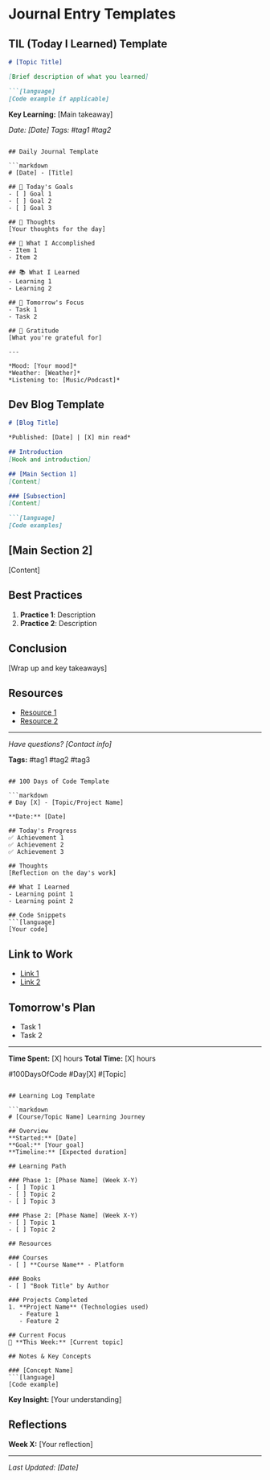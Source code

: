 # Journal Entry Templates

## TIL (Today I Learned) Template

```markdown
# [Topic Title]

[Brief description of what you learned]

```[language]
[Code example if applicable]
```

**Key Learning:** [Main takeaway]

*Date: [Date]*
*Tags: #tag1 #tag2*
```

## Daily Journal Template

```markdown
# [Date] - [Title]

## 🎯 Today's Goals
- [ ] Goal 1
- [ ] Goal 2
- [ ] Goal 3

## 💭 Thoughts
[Your thoughts for the day]

## 🚀 What I Accomplished
- Item 1
- Item 2

## 📚 What I Learned
- Learning 1
- Learning 2

## 🔮 Tomorrow's Focus
- Task 1
- Task 2

## 🙏 Gratitude
[What you're grateful for]

---

*Mood: [Your mood]*
*Weather: [Weather]*
*Listening to: [Music/Podcast]*
```

## Dev Blog Template

```markdown
# [Blog Title]

*Published: [Date] | [X] min read*

## Introduction
[Hook and introduction]

## [Main Section 1]
[Content]

### [Subsection]
[Content]

```[language]
[Code examples]
```

## [Main Section 2]
[Content]

## Best Practices
1. **Practice 1**: Description
2. **Practice 2**: Description

## Conclusion
[Wrap up and key takeaways]

## Resources
- [Resource 1](url)
- [Resource 2](url)

---

*Have questions? [Contact info]*

**Tags:** #tag1 #tag2 #tag3
```

## 100 Days of Code Template

```markdown
# Day [X] - [Topic/Project Name]

**Date:** [Date]

## Today's Progress
✅ Achievement 1
✅ Achievement 2
✅ Achievement 3

## Thoughts
[Reflection on the day's work]

## What I Learned
- Learning point 1
- Learning point 2

## Code Snippets
```[language]
[Your code]
```

## Link to Work
- [Link 1](url)
- [Link 2](url)

## Tomorrow's Plan
- Task 1
- Task 2

---

**Time Spent:** [X] hours
**Total Time:** [X] hours

#100DaysOfCode #Day[X] #[Topic]
```

## Learning Log Template

```markdown
# [Course/Topic Name] Learning Journey

## Overview
**Started:** [Date]
**Goal:** [Your goal]
**Timeline:** [Expected duration]

## Learning Path

### Phase 1: [Phase Name] (Week X-Y)
- [ ] Topic 1
- [ ] Topic 2
- [ ] Topic 3

### Phase 2: [Phase Name] (Week X-Y)
- [ ] Topic 1
- [ ] Topic 2

## Resources

### Courses
- [ ] **Course Name** - Platform

### Books
- [ ] "Book Title" by Author

### Projects Completed
1. **Project Name** (Technologies used)
   - Feature 1
   - Feature 2

## Current Focus
🎯 **This Week:** [Current topic]

## Notes & Key Concepts

### [Concept Name]
```[language]
[Code example]
```
**Key Insight:** [Your understanding]

## Reflections

**Week X:** [Your reflection]

---

*Last Updated: [Date]*
```